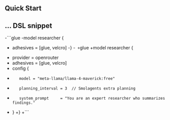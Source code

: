 ## Quick Start
... DSL snippet
-
-```glue
-model researcher {
-    adhesives = [glue, velcro]
-}
-```
+```glue
+model researcher {
+    provider = openrouter
+    adhesives = [glue, velcro]
+    config {
+        model = "meta-llama/llama-4-maverick:free"
+        planning_interval = 3  // Smolagents extra planning
+        system_prompt     = "You are an expert researcher who summarizes findings."
+    }
+}
+``` 